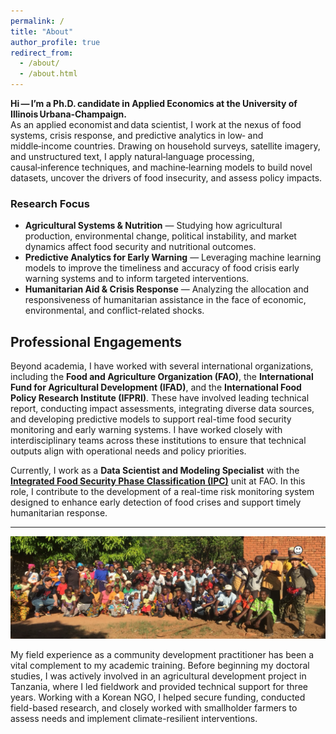 ```yaml
---
permalink: /
title: "About"
author_profile: true
redirect_from: 
  - /about/
  - /about.html
---
```


**Hi — I’m a Ph.D. candidate in Applied Economics at the University of Illinois Urbana‑Champaign.**  
As an applied economist and data scientist, I work at the nexus of food systems, crisis response, and predictive analytics in low‑ and middle‑income countries. Drawing on household surveys, satellite imagery, and unstructured text, I apply natural‑language processing, causal‑inference techniques, and machine‑learning models to build novel datasets, uncover the drivers of food insecurity, and assess policy impacts.

### Research Focus

- **Agricultural Systems & Nutrition** — Studying how agricultural production, environmental change, political instability, and market dynamics affect food security and nutritional outcomes.  
- **Predictive Analytics for Early Warning** — Leveraging machine learning models to improve the timeliness and accuracy of food crisis early warning systems and to inform targeted interventions.  
- **Humanitarian Aid & Crisis Response** — Analyzing the allocation and responsiveness of humanitarian assistance in the face of economic, environmental, and conflict-related shocks.    

## Professional Engagements

Beyond academia, I have worked with several international organizations, including the **Food and Agriculture Organization (FAO)**, the **International Fund for Agricultural Development (IFAD)**, and the **International Food Policy Research Institute (IFPRI)**. These have involved leading technical report, conducting impact assessments, integrating diverse data sources, and developing predictive models to support real-time food security monitoring and early warning systems. I have worked closely with interdisciplinary teams across these institutions to ensure that technical outputs align with operational needs and policy priorities.

Currently, I work as a **Data Scientist and Modeling Specialist** with the **[Integrated Food Security Phase Classification (IPC)](https://www.ipcinfo.org/)** unit at FAO. In this role, I contribute to the development of a real-time risk monitoring system designed to enhance early detection of food crises and support timely humanitarian response. 

---
![Fieldwork in Kilosa District, Tanzania (2017)](images\tanzania.png)

My field experience as a community development practitioner has been a vital complement to my academic training. Before beginning my doctoral studies, I was actively involved in an agricultural development project in Tanzania, where I led fieldwork and provided technical support for three years. Working with a Korean NGO, I helped secure funding, conducted field-based research, and closely worked with smallholder farmers to assess needs and implement climate-resilient interventions.


